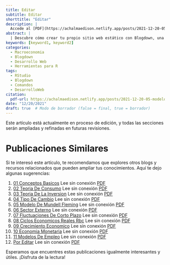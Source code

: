 ```yaml
---
title: Editar
subtitle: Editar
shorttitle: "Editar"
description: |
  Accede al [PDF](https://achalmaedison.netlify.app/posts/2021-12-20-05-modelo-de-mundell-fleming/index.pdf) completo aquí.
abstract: |
  | Descubre cómo crear tu propio sitio web estático con Blogdown, una herramienta poderosa que combina R Markdown y Hugo. Aprende a usar comandos sencillos para personalizar, construir y alojar tu sitio web de manera fácil y rápida. ¡Comienza tu proyecto web hoy mismo!
keywords: [keyword1, keyword2]
categories:
  - Macroeconomia
  - Blogdown
  - Desarrollo Web
  - Herramientas para R
tags:
  - RStudio
  - Blogdown
  - Comandos
  - DesarrolloWeb
citation:
  pdf-url: https://achalmaedison.netlify.app/posts/2021-12-20-05-modelo-de-mundell-fleming/index.pdf
date: "12/20/2021"
draft: true  # Modo de borrador (false = final, true = borrador)
---
```








Este artículo está actualmente en proceso de edición, y todas las secciones serán ampliadas y refinadas en futuras revisiones.


# Publicaciones Similares

Si te interesó este artículo, te recomendamos que explores otros blogs y recursos relacionados que pueden ampliar tus conocimientos. Aquí te dejo algunas sugerencias:


1. [01 Conceptos Basicos](https://achalmaedison.netlify.app/macroeconomia/posts/2021-07-19-01-conceptos-basicos) Lee sin conexión [PDF](https://achalmaedison.netlify.app/macroeconomia/posts/2021-07-19-01-conceptos-basicos/index.pdf)
2. [02 Teoria De Consumo](https://achalmaedison.netlify.app/macroeconomia/posts/2021-07-26-02-teoria-de-consumo) Lee sin conexión [PDF](https://achalmaedison.netlify.app/macroeconomia/posts/2021-07-26-02-teoria-de-consumo/index.pdf)
3. [03 Teoria De La Inversion](https://achalmaedison.netlify.app/macroeconomia/posts/2021-08-02-03-teoria-de-la-inversion) Lee sin conexión [PDF](https://achalmaedison.netlify.app/macroeconomia/posts/2021-08-02-03-teoria-de-la-inversion/index.pdf)
4. [04 Tipo De Cambio](https://achalmaedison.netlify.app/macroeconomia/posts/2021-08-09-04-tipo-de-cambio) Lee sin conexión [PDF](https://achalmaedison.netlify.app/macroeconomia/posts/2021-08-09-04-tipo-de-cambio/index.pdf)
5. [05 Modelo De Mundell Fleming](https://achalmaedison.netlify.app/macroeconomia/posts/2021-12-20-05-modelo-de-mundell-fleming) Lee sin conexión [PDF](https://achalmaedison.netlify.app/macroeconomia/posts/2021-12-20-05-modelo-de-mundell-fleming/index.pdf)
6. [06 Sector Externo](https://achalmaedison.netlify.app/macroeconomia/posts/2021-12-27-06-sector-externo) Lee sin conexión [PDF](https://achalmaedison.netlify.app/macroeconomia/posts/2021-12-27-06-sector-externo/index.pdf)
7. [07 Fluctuaciones De Corto Plazo](https://achalmaedison.netlify.app/macroeconomia/posts/2022-01-03-07-fluctuaciones-de-corto-plazo) Lee sin conexión [PDF](https://achalmaedison.netlify.app/macroeconomia/posts/2022-01-03-07-fluctuaciones-de-corto-plazo/index.pdf)
8. [08 Ciclos Economicos Reales Rbc](https://achalmaedison.netlify.app/macroeconomia/posts/2022-01-10-08-ciclos-economicos-reales-rbc) Lee sin conexión [PDF](https://achalmaedison.netlify.app/macroeconomia/posts/2022-01-10-08-ciclos-economicos-reales-rbc/index.pdf)
9. [09 Crecimiento Economico](https://achalmaedison.netlify.app/macroeconomia/posts/2022-01-17-09-crecimiento-economico) Lee sin conexión [PDF](https://achalmaedison.netlify.app/macroeconomia/posts/2022-01-17-09-crecimiento-economico/index.pdf)
10. [10 Economia Monetaria](https://achalmaedison.netlify.app/macroeconomia/posts/2022-01-24-10-economia-monetaria) Lee sin conexión [PDF](https://achalmaedison.netlify.app/macroeconomia/posts/2022-01-24-10-economia-monetaria/index.pdf)
11. [11 Modelos De Empleo](https://achalmaedison.netlify.app/macroeconomia/posts/2022-01-31-11-modelos-de-empleo) Lee sin conexión [PDF](https://achalmaedison.netlify.app/macroeconomia/posts/2022-01-31-11-modelos-de-empleo/index.pdf)
12. [Por Editar](https://achalmaedison.netlify.app/macroeconomia/posts/2024-03-31-por-editar) Lee sin conexión [PDF](https://achalmaedison.netlify.app/macroeconomia/posts/2024-03-31-por-editar/index.pdf)


Esperamos que encuentres estas publicaciones igualmente interesantes y útiles. ¡Disfruta de la lectura!


